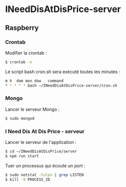 # INeedDisAtDisPrice-server

## Raspberry

### Crontab

Modifier la crontab :

```bash
$ crontab -e
```

Le script bash cron.sh sera exécuté toutes les minutes :

```bash
m h  dom mon dow   command
* * * * * bash ~/INeedDisAtDisPrice-server/cron.sh
```

### Mongo

Lancer le serveur Mongo :

```bash
$ sudo mongod
```

### I Need Dis At Dis Price - serveur

Lancer le serveur de l'application :

```bash
$ cd ~/INeedDisAtDisPrice/server
$ npm run start
```

Tuer un processus qui écoute un port :

```bash
$ sudo netstat -tulpn | grep LISTEN
$ kill -9 PROCESS_ID
```
